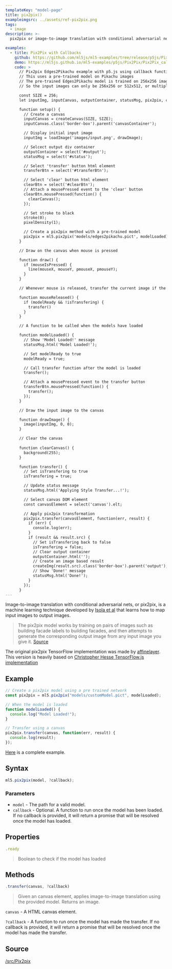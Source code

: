 ```yaml
---
templateKey: "model-page"
title: pix2pix()
exampleimgsrc: ../assets/ref-pix2pix.png
tags:
  - image
description: >-
  pix2pix or image-to-image translation with conditional adversarial nets.

examples:
  - title: Pix2Pix with Callbacks
    github: https://github.com/ml5js/ml5-examples/tree/release/p5js/Pix2Pix/Pix2Pix_callback
    demo: https://ml5js.github.io/ml5-examples/p5js/Pix2Pix/Pix2Pix_callback
    code: >
      // Pix2pix Edges2Pikachu example with p5.js using callback functions
      // This uses a pre-trained model on Pikachu images
      // The pre-trained Edges2Pikachu model is trained on 256x256 images
      // So the input images can only be 256x256 or 512x512, or multiple of 256

      const SIZE = 256;
      let inputImg, inputCanvas, outputContainer, statusMsg, pix2pix, clearBtn, transferBtn, modelReady = false, isTransfering = false;

      function setup() {
        // Create a canvas
        inputCanvas = createCanvas(SIZE, SIZE);
        inputCanvas.class('border-box').parent('canvasContainer');

        // Display initial input image
        inputImg = loadImage('images/input.png', drawImage);

        // Selcect output div container
        outputContainer = select('#output');
        statusMsg = select('#status');

        // Select 'transfer' button html element
        transferBtn = select('#transferBtn');

        // Select 'clear' button html element
        clearBtn = select('#clearBtn');
        // Attach a mousePressed event to the 'clear' button
        clearBtn.mousePressed(function() {
          clearCanvas();
        });

        // Set stroke to black
        stroke(0);
        pixelDensity(1);

        // Create a pix2pix method with a pre-trained model
        pix2pix = ml5.pix2pix('models/edges2pikachu.pict', modelLoaded);
      }

      // Draw on the canvas when mouse is pressed

      function draw() {
        if (mouseIsPressed) {
          line(mouseX, mouseY, pmouseX, pmouseY);
        }
      }

      // Whenever mouse is released, transfer the current image if the model is loaded and it's not in the process of another transformation

      function mouseReleased() {
        if (modelReady && !isTransfering) {
          transfer()
        }
      }

      // A function to be called when the models have loaded

      function modelLoaded() {
        // Show 'Model Loaded!' message
        statusMsg.html('Model Loaded!');

        // Set modelReady to true
        modelReady = true;

        // Call transfer function after the model is loaded
        transfer();

        // Attach a mousePressed event to the transfer button
        transferBtn.mousePressed(function() {
          transfer();
        });
      }

      // Draw the input image to the canvas

      function drawImage() {
        image(inputImg, 0, 0);
      }

      // Clear the canvas
      
      function clearCanvas() {
        background(255);
      }

      function transfer() {
        // Set isTransfering to true
        isTransfering = true;

        // Update status message
        statusMsg.html('Applying Style Transfer...!');

        // Select canvas DOM element
        const canvasElement = select('canvas').elt;

        // Apply pix2pix transformation
        pix2pix.transfer(canvasElement, function(err, result) {
          if (err) {
            console.log(err);
          }
          if (result && result.src) {
            // Set isTransfering back to false
            isTransfering = false;
            // Clear output container
            outputContainer.html('');
            // Create an image based result
            createImg(result.src).class('border-box').parent('output');
            // Show 'Done!' message
            statusMsg.html('Done!');
          }
        });
      }
---
```


Image-to-image translation with conditional adversarial nets, or pix2pix, is a machine learning technique developed by
[Isola et al](https://github.com/phillipi/pix2pix) that learns how to map input images to output images.

> The pix2pix model works by training on pairs of images such as building facade labels to building facades, and then attempts to generate the corresponding output image from any input image you give it. [Source](https://affinelayer.com/pixsrv/)

The original pix2pix TensorFlow implementation was made by [affinelayer](https://github.com/affinelayer/pix2pix-tensorflow).
This version is heavily based on [Christopher Hesse TensorFlow.js implementation](https://github.com/affinelayer/pix2pix-tensorflow/tree/master/server)

## Example

```javascript
// Create a pix2pix model using a pre trained network
const pix2pix = ml5.pix2pix("models/customModel.pict", modelLoaded);

// When the model is loaded
function modelLoaded() {
  console.log("Model Loaded!");
}

// Transfer using a canvas
pix2pix.transfer(canvas, function(err, result) {
  console.log(result);
});
```

[Here](https://github.com/ml5js/ml5-examples/blob/master/p5js/Pix2Pix/Pix2Pix_callback/sketch.js) is a complete example.

## Syntax

```javascript
ml5.pix2pix(model, ?callback);
```

### Parameters

- `model` - The path for a valid model.
- `callback` - Optional. A function to run once the model has been loaded. If no callback is provided, it will return a promise that will be resolved once the model has loaded.

## Properties

```javascript
.ready
```

> Boolean to check if the model has loaded

## Methods

```javascript
.transfer(canvas, ?callback)
```

> Given an canvas element, applies image-to-image translation using the provided model. Returns an image.

`canvas` - A HTML canvas element.

`?callback` - A function to run once the model has made the transfer. If no callback is provided, it will return a promise that will be resolved once the model has made the transfer.

## Source

[/src/Pix2pix](https://github.com/ml5js/ml5-library/tree/release/src/Pix2pix)
